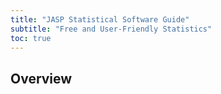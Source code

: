 ```yaml
---
title: "JASP Statistical Software Guide"
subtitle: "Free and User-Friendly Statistics"
toc: true
---
```


## Overview

